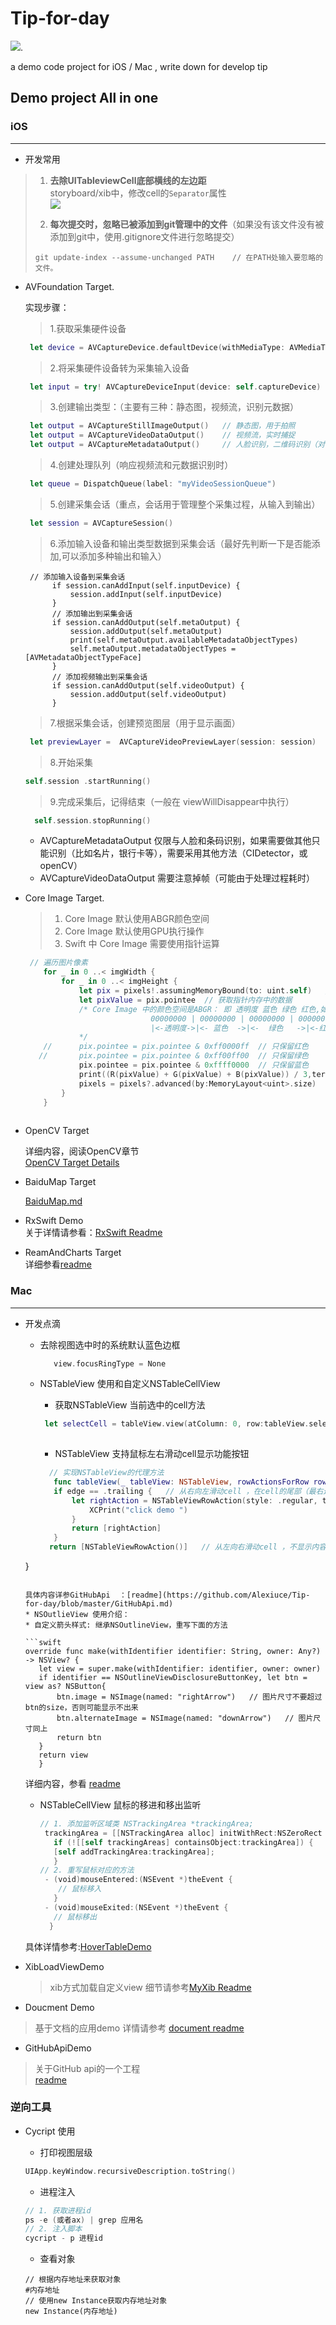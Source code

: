 # Tip-for-day
![](https://img.shields.io/badge/platform-iOS%7CMacOSX-%20lightgrey.svg). 

a demo code project for iOS / Mac , write down for develop tip

## Demo project All in one 
### iOS 
---
* 开发常用
> 1. **去除UITableviewCell底部横线的左边距**  
> storyboard/xib中，修改cell的<code>Separator</code>属性   
> ![](https://ws3.sinaimg.cn/large/006tNc79gy1fh92kc3e9bj30740210sp.jpg)
> 
> 2. **每次提交时，忽略已被添加到git管理中的文件**（如果没有该文件没有被添加到git中，使用.gitignore文件进行忽略提交）
> 
> ```git
> git update-index --assume-unchanged PATH    // 在PATH处输入要忽略的文件。
> ```
> 


* AVFoundation Target.  
 
  实现步骤：
  > 1.获取采集硬件设备
  
  ```swift
   let device = AVCaptureDevice.defaultDevice(withMediaType: AVMediaTypeVideo)!
  ```
  > 2.将采集硬件设备转为采集输入设备  
  
  ```swift
   let input = try! AVCaptureDeviceInput(device: self.captureDevice)
  ```
  > 3.创建输出类型：（主要有三种：静态图，视频流，识别元数据）
  
  ``` swift
   let output = AVCaptureStillImageOutput()   // 静态图，用于拍照
   let output = AVCaptureVideoDataOutput()    // 视频流，实时捕捉
   let output = AVCaptureMetadataOutput()     // 人脸识别，二维码识别（对于AVCaptureMetadataOutput 类型的设置，需要在添加到session之后进行，否则报错）
  ```
  > 4.创建处理队列（响应视频流和元数据识别时）
  
  ```swift
   let queue = DispatchQueue(label: "myVideoSessionQueue")
  ```
  > 5.创建采集会话（重点，会话用于管理整个采集过程，从输入到输出）
  
  ```swift
   let session = AVCaptureSession() 
  ```
  > 6.添加输入设备和输出类型数据到采集会话（最好先判断一下是否能添加,可以添加多种输出和输入）
  
  ```
   // 添加输入设备到采集会话
        if session.canAddInput(self.inputDevice) {
            session.addInput(self.inputDevice)
        }
        // 添加输出到采集会话
        if session.canAddOutput(self.metaOutput) {
            session.addOutput(self.metaOutput)
            print(self.metaOutput.availableMetadataObjectTypes)
            self.metaOutput.metadataObjectTypes = [AVMetadataObjectTypeFace]
        }
        // 添加视频输出到采集会话
        if session.canAddOutput(self.videoOutput) {
            session.addOutput(self.videoOutput)
        }

  ```
  > 7.根据采集会话，创建预览图层（用于显示画面）
  
  ```swift
   let previewLayer =  AVCaptureVideoPreviewLayer(session: session)
  ```
  > 8.开始采集
  
  ```swift
  self.session .startRunning()
  ```
  > 9.完成采集后，记得结束（一般在 viewWillDisappear中执行）
  
  ```swift
    self.session.stopRunning()
  ```
  * AVCaptureMetadataOutput 仅限与人脸和条码识别，如果需要做其他只能识别（比如名片，银行卡等），需要采用其他方法（CIDetector，或openCV）
  * AVCaptureVideoDataOutput 需要注意掉帧（可能由于处理过程耗时）
* Core Image Target. 

   > 1. Core Image 默认使用ABGR颜色空间
   > 2. Core Image 默认使用GPU执行操作
   > 3. Swift 中 Core Image 需要使用指针运算
   
    ```swift
     // 遍历图片像素
        for _ in 0 ..< imgWidth {
            for _ in 0 ..< imgHeight {
                let pix = pixels!.assumingMemoryBound(to: uint.self)   // 声明指针的内存布局，与定义时要保持一直（参见51行）
                let pixValue = pix.pointee  // 获取指针内存中的数据
                /* Core Image 中的颜色空间是ABGR： 即 透明度 蓝色 绿色 红色,如下图
                                00000000 | 00000000 | 00000000 | 0000000
                                |<-透明度->|<- 蓝色  ->|<-  绿色   ->|<-红色->|
                */
        //      pix.pointee = pix.pointee & 0xff0000ff  // 只保留红色
       //       pix.pointee = pix.pointee & 0xff00ff00  // 只保留绿色
                pix.pointee = pix.pointee & 0xffff0000  // 只保留蓝色
                print((R(pixValue) + G(pixValue) + B(pixValue)) / 3,terminator:" ")
                pixels = pixels?.advanced(by:MemoryLayout<uint>.size)    // 移动指针到下个位置
            }
        }
      
    ```
      
   
* OpenCV Target  

  详细内容，阅读OpenCV章节  
  [OpenCV Target Details](https://github.com/Alexiuce/Tip-for-day/blob/master/OpenCV.md)

* BaiduMap Target

  [BaiduMap.md](https://github.com/Alexiuce/Tip-for-day/blob/master/BaiduMap.md)
* RxSwift Demo  
  关于详情请参看：[RxSwift Readme](https://github.com/Alexiuce/Tip-for-day/blob/master/RxSwift%20Readme.md)

* ReamAndCharts Target  
  详细参看[readme](https://github.com/Alexiuce/Tip-for-day/blob/master/RealmAndCharts.md)
  


### Mac 
---
* 开发点滴
  * 去除视图选中时的系统默认蓝色边框  
 
    ```swift
       view.focusRingType = None
    ```
   * NSTableView 使用和自定义NSTableCellView  
     * 获取NSTableView 当前选中的cell方法 
     
     ```swift
      let selectCell = tableView.view(atColumn: 0, row:tableView.selectedRow, makeIfNecessary: true)
      
     ```
     * NSTableView 支持鼠标左右滑动cell显示功能按钮  
     
     ```swift 
       // 实现NSTableView的代理方法
        func tableView(_ tableView: NSTableView, rowActionsForRow row: Int, edge: NSTableRowActionEdge) -> [NSTableViewRowAction] {
        if edge == .trailing {   // 从右向左滑动cell ，在cell的尾部（最右边）显示
            let rightAction = NSTableViewRowAction(style: .regular, title: "Demo") { (rowAction, index) in
                XCPrint("click demo ")
            }
            return [rightAction]
        }
       return [NSTableViewRowAction()]   // 从左向右滑动cell ，不显示内容时，传[NSTableViewRowAction()]数组
    }
     ```
     
     具体内容详参GitHubApi  ：[readme](https://github.com/Alexiuce/Tip-for-day/blob/master/GitHubApi.md) 
   * NSOutlieView 使用介绍：
     * 自定义箭头样式: 继承NSOutlineView，重写下面的方法
     
     ```swift
     override func make(withIdentifier identifier: String, owner: Any?) -> NSView? {
        let view = super.make(withIdentifier: identifier, owner: owner)
        if identifier == NSOutlineViewDisclosureButtonKey, let btn = view as? NSButton{
            btn.image = NSImage(named: "rightArrow")   // 图片尺寸不要超过btn的size，否则可能显示不出来
            btn.alternateImage = NSImage(named: "downArrow")   // 图片尺寸同上
            return btn
        }
        return view
        }
     
     ```
        
     详细内容，参看 [readme](https://github.com/Alexiuce/Tip-for-day/blob/master/GitHubApi.md)
     
   * NSTableCellView 鼠标的移进和移出监听
   
     ```swift
     // 1. 添加监听区域类 NSTrackingArea *trackingArea;
      trackingArea = [[NSTrackingArea alloc] initWithRect:NSZeroRect options:NSTrackingInVisibleRect | NSTrackingActiveAlways | NSTrackingMouseEnteredAndExited owner:self userInfo:nil];
        if (![[self trackingAreas] containsObject:trackingArea]) {
        [self addTrackingArea:trackingArea];
        }
     // 2. 重写鼠标对应的方法
      - (void)mouseEntered:(NSEvent *)theEvent {
         // 鼠标移入
        }
      - (void)mouseExited:(NSEvent *)theEvent {
        // 鼠标移出
       }
     
     ```  
   具体详情参考:[HoverTableDemo](https://github.com/Alexiuce/Tip-for-day/tree/master/HoverTableDemo)  

* XibLoadViewDemo
  
  > xib方式加载自定义view
  细节请参考[MyXib Readme](https://github.com/Alexiuce/Tip-for-day/blob/master/MyXibView%20Demo.md)
  
* Doucment Demo

 > 基于文档的应用demo 详情请参考 [document readme](https://github.com/Alexiuce/Tip-for-day/blob/master/MDocument%20Demo.md)
 
* GitHubApiDemo  
> 关于GitHub api的一个工程  
> [readme](https://github.com/Alexiuce/Tip-for-day/blob/master/GitHubApi.md) 

### 逆向工具
* Cycript 使用 

  * 打印视图层级

  ```swift
  UIApp.keyWindow.recursiveDescription.toString()
  ```
  
  * 进程注入
  
  ```swift
  // 1. 获取进程id
  ps -e (或者ax) | grep 应用名
  // 2. 注入脚本
  cycript - p 进程id
  ```
  
  * 查看对象
  
  ```
  // 根据内存地址来获取对象
  #内存地址
  // 使用new Instance获取内存地址对象
  new Instance(内存地址)
  ```